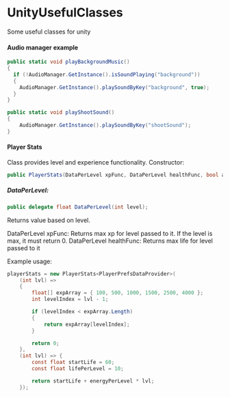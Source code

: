 # UnityUsefulClasses
Some useful classes for unity

#### Audio manager example

```c#
public static void playBackgroundMusic()
{
  if (!AudioManager.GetInstance().isSoundPlaying("background"))
  {
    AudioManager.GetInstance().playSoundByKey("background", true);
  }
}

public static void playShootSound()
{
    AudioManager.GetInstance().playSoundByKey("shootSound");
}

```

#### Player Stats

Class provides level and experience functionality. 
Constructor:

```c#
public PlayerStats(DataPerLevel xpFunc, DataPerLevel healthFunc, bool autosave = true);
```
##### DataPerLevel:
```c#
public delegate float DataPerLevel(int level);
```
Returns value based on level. 

DataPerLevel xpFunc: Returns max xp for level passed to it. If the level is max, it must return 0.
DataPerLevel healthFunc: Returns max life for level passed to it

Example usage:
```c#
playerStats = new PlayerStats<PlayerPrefsDataProvider>(
    (int lvl) =>
    {
        float[] expArray = { 100, 500, 1000, 1500, 2500, 4000 };
        int levelIndex = lvl - 1;

        if (levelIndex < expArray.Length)
        {
            return expArray[levelIndex];
        }

        return 0;
    },
    (int lvl) => {
        const float startLife = 60;
        const float lifePerLevel = 10;

        return startLife + energyPerLevel * lvl;
    });
```

